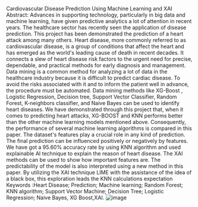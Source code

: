 Cardiovascular Disease Prediction Using Machine Learning and XAI 
Abstract: Advances in supporting technology, particularly in big  data and machine learning, have given predictive analytics a lot of  attention in recent years. The healthcare sector has recently seen the  application of disease prediction. This project has been 
demonstrated the prediction of a heart attack among many others.  Heart disease, more commonly referred to as cardiovascular  disease, is a group of conditions that affect the heart and has  emerged as the world's leading cause of death in recent decades. It  connects a slew of heart disease risk factors to the urgent need for  precise, dependable, and practical methods for early diagnosis and  management. Data mining is a common method for analyzing a lot  of data in the healthcare industry because it is difficult to predict  cardiac disease. To avoid the risks associated with it and to inform  the patient well in advance, the procedure must be automated. Data  mining methods like XG-Boost , Logistic Regression, Decision  tree, Support Vector Classifier, Random Forest, K-neighbors  classifier, and Naive Bayes can be used to identify heart diseases.  We have demonstrated through this project that, when it comes to  predicting heart attacks, XG-BOOST and KNN performs better  than the other machine learning models mentioned above.  Consequently, the performance of several machine learning  algorithms is compared in this paper. The dataset's features play a  crucial role in any kind of prediction. The final prediction can be  influenced positively or negatively by features. We have got a  95.60% accuracy rate by using KNN algorithm and used  explainable AI technique to explain the reason of heart disease. The  XAI methods can be used to show how important features are. The  predictability of the model is also interpreted using a new method  in this paper. By utilizing the XAI technique LIME with the  assistance of the idea of a black box, this exploration leads the  KNN calculations expectation 
Keywords :Heart Disease; Prediction; Machine learning; Random Forest; KNN  algorithm; Support Vector Machine; Decision Tree; Logistic Regression; Naive  Bayes, XG Boost,XAI.
![image](https://github.com/UtshoData/heart-disease-prediction-using-ML-and-XAI/assets/157609050/ecb23b2a-f841-4871-ab30-098971241e99)

